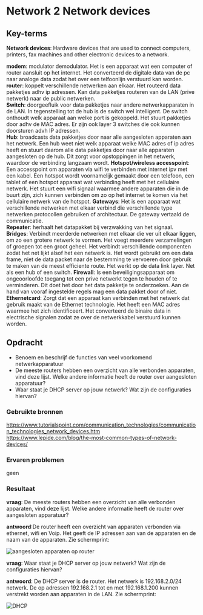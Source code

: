 # Network 2 Network devices  



## Key-terms
 **Network devices**: Hardware devices that are used to connect computers, printers, fax machines and other electronic devices to a network.
  
**modem**: modulator demodulator. Het is een apparaat wat een computer of router aansluit op het internet. Het converteerd de digitale data van de pc naar analoge data zodat het over een telfoonlijn verstuurd kan worden.   
**router**: koppelt verschillende netwerken aan elkaar. Het routeerd data pakketjes adhv ip adressen. Kan data pakketjes routeren van de LAN (prive netwerk) naar de public netwerken.    
**Switch**: doorgeefluik voor data pakketjes naar andere netwerkapparaten in de LAN. In tegenstelling tot de hub is de switch wel intelligent. De switch onthoudt welk apparaat aan welke port is gekoppeld. Het stuurt pakketjes door adhv de MAC adres. Er zijn ook layer 3 switches die ook kunnen doorsturen advh IP adressen.   
**Hub**: broadcasts data pakketjes door naar alle aangesloten apparaten aan het netwerk. Een hub weet niet welk apparaat welke MAC adres of ip adres heeft en stuurt daarom alle data pakketjes door naar alle apparaten aangesloten op de hub. Dit zorgt voor opstoppingen in het netwerk, waardoor de verbinding langzaam wordt. 
**Hotspot/wireless accesspoint**: Een accesspoint om apparaten via wifi te verbinden met internet ipv met een kabel. Een hotspot wordt voornamelijk gemaakt door een telefoon, een tablet of een hotspot apparaat wat verbinding heeft met het cellulaire netwerk. Het stuurt een wifi signaal waarmee andere apparaten die in de buurt zijn, zich kunnen verbinden om zo op het internet te komen via het cellulaire netwerk van de hotspot. 
**Gateways**: Het is een apparaat wat verschillende netwerken met elkaar verbind die verschillende type netwerken protocollen gebruiken of architectuur. De gateway vertaald de communicatie.   
**Repeater**: herhaalt het datapakket bij verzwakking van het signaal.  
**Bridges**: Verbindt meerderde netwerken met elkaar die ver uit elkaar liggen, om zo een grotere netwerk te vormen. Het voegt meerdere verzamelingen of groepen tot een groot geheel.  Het verbindt verschillende componenten zodat het net lijkt alsof het een netwerk is. Het wordt gebruikt om een data frame, niet de data packet naar de bestemming te vervoeren door gebruik te maken van de meest efficiente route. Het werkt op de data link layer. Net als een hub of een switch. 
**Firewall**: Is een beveiligingsapparaat om ongeoorloofde toegang tot een prive netwerkt tegen te houden of te verminderen. Dit doet het door het data pakketje te onderzoeken. Aan de hand van vooraf ingestelde regels mag een data pakket door of niet.    
**Ethernetcard**: Zorgt dat een apparaat kan verbinden met het netwerk dat gebruik maakt van de Ethernet technologie. Het heeft een MAC adres waarmee het zich identificeert. Het converteerd de binaire data in electrische signalen zodat ze over de netwerkkabel verstuurd kunnen worden. 
 

## Opdracht
-	Benoem en beschrijf de functies van veel voorkomend netwerkapparatuur
-	De meeste routers hebben een overzicht van alle verbonden apparaten, vind deze lijst. Welke andere informatie heeft de router over aangesloten apparatuur?
-	Waar staat je DHCP server op jouw netwerk? Wat zijn de configuraties hiervan?


### Gebruikte bronnen

https://www.tutorialspoint.com/communication_technologies/communication_technologies_network_devices.htm  
https://www.lepide.com/blog/the-most-common-types-of-network-devices/  


### Ervaren problemen
geen

### Resultaat
  
**vraag**:  De meeste routers hebben een overzicht van alle verbonden apparaten, vind deze lijst. Welke andere informatie heeft de router over aangesloten apparatuur?   

**antwoord**:De router heeft een overzicht van apparaten verbonden via ethernet, wifi en Voip. Het geeft de IP adressen aan van de apparaten en de naam van de apparaten. Zie schermprint:


![aangesloten apparaten op router](https://user-images.githubusercontent.com/123589199/231149929-ea84f75a-6f48-4efd-b52a-e4924048c10c.png)



**vraag**: Waar staat je DHCP server op jouw netwerk? Wat zijn de configuraties hiervan?

**antwoord**:  De DHCP server is de router. Het netwerk is 192.168.2.0/24 netwerk. De op adressen 192.168.2.1 tot en met 192.168.1.200 kunnen verstrekt worden aan apparaten in de LAN. Zie schermprint:

![DHCP](https://user-images.githubusercontent.com/123589199/231160488-b2bcfe3b-ac18-432a-a721-2649f38c425c.png)


